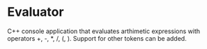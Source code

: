 # Evaluator

C++ console application that evaluates arthimetic expressions with operators +, -, *, /, (, ).
Support for other tokens can be added.
